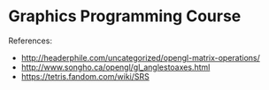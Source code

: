 # Graphics Programming Course
References:
  * http://headerphile.com/uncategorized/opengl-matrix-operations/
  * http://www.songho.ca/opengl/gl_anglestoaxes.html
  * https://tetris.fandom.com/wiki/SRS
